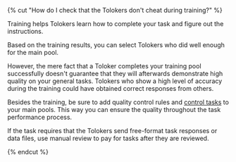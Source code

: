 {% cut "How do I check that the Tolokers don't cheat during training?" %}

Training helps Tolokers learn how to complete your task and figure out the instructions.

Based on the training results, you can select Tolokers who did well enough for the main pool.

However, the mere fact that a Toloker completes your training pool successfully doesn't guarantee that they will afterwards demonstrate high quality on your general tasks. Tolokers who show a high level of accuracy during the training could have obtained correct responses from others.

Besides the training, be sure to add quality control rules and [control tasks](../../../../guide/concepts/control.md) to your main pools. This way you can ensure the quality throughout the task performance process.

If the task requires that the Tolokers send free-format task responses or data files, use manual review to pay for tasks after they are reviewed.

{% endcut %}